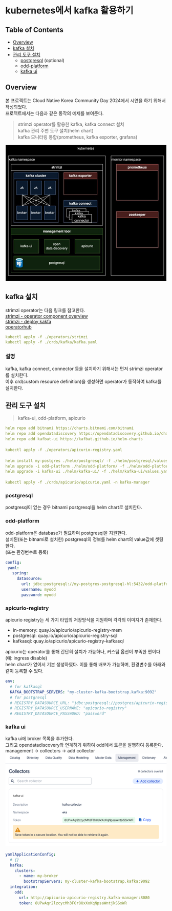 # kubernetes에서 kafka 활용하기

## Table of Contents
- [Overview](#overview)
- [kafka 설치](#kafka-설치)
- [관리 도구 설치](#관리-도구-설치)
  - [postgresql](#postgresql) (optional)
  - [odd-platform](#odd-platform)
  - [kafka ui](#kafka-ui)

## Overview

본 프로젝트는 Cloud Native Korea Community Day 2024에서 시연을 하기 위해서 작성되었다.   
프로젝트에서는 다음과 같은 동작의 예제를 보여준다.   
> strimzi operator를 활용한 kafka, kafka connect 설치   
> kafka 관리 주변 도구 설치(helm chart)   
> kafka 모니터링 통합(prometheus, kafka exporter, grafana)   

<img src="./static/strimzi.jpg">

## kafka 설치

strimzi operator는 다음 링크를 참고한다.   
[strimzi - operator component overview](https://strimzi.io/docs/operators/latest/overview#overview-components_str)   
[strimzi - deploy kakfa](https://strimzi.io/docs/operators/latest/deploying#con-deploy-paths-str)   
[operatorhub](https://operatorhub.io/operator/strimzi-kafka-operator)   

```yaml
kubectl apply -f ./operators/strimzi
kubectl apply -f ./crds/kafka/kafka.yaml
```
### 설명
kafka, kafka connect, connector 등을 설치하기 위해서는 먼저 strimzi operator를 설치한다.   
이후 crd(custom resource definition)을 생성하면 operator가 동작하여 kafka를 설치한다.

## 관리 도구 설치 
> kafka-ui, odd-platform, apicurio
```yaml
helm repo add bitnami https://charts.bitnami.com/bitnami
helm repo add opendatadiscovery https://opendatadiscovery.github.io/charts
helm repo add kafbat-ui https://kafbat.github.io/helm-charts

kubectl apply -f ./operators/apicurio-registry.yaml

helm install my-postgres ./helm/postgresql/ -f ./helm/postgresql/values.yaml -n kafka-manager
helm upgrade -i odd-platform ./helm/odd-platform/ -f ./helm/odd-platform/values.yaml -n kafka-manager
helm upgrade -i kafka-ui ./helm/kafka-ui/ -f ./helm/kafka-ui/values.yaml -n kafka-manager

kubectl apply -f ./crds/apicurio/apicurio.yaml -n kafka-manager
```
### postgresql
postgresql이 없는 경우 bitnami postgresql을 helm chart로 설치한다.


### odd-platform 
odd-platform은 database가 필요하며 postgresql을 지원한다.   
설치된(또는 bitnami로 설치한) postgresql의 정보를 helm chart의 value값에 셋팅한다.   
(또는 환경변수로 등록)   

```yaml
config:
 yaml:
   spring:
     datasource:
       url: jdbc:postgresql://my-postgres-postgresql-hl:5432/odd-platform
       username: myodd
       password: myodd
```

### apicurio-registry
apicurio registry는 세 가지 타입의 저장방식을 지원하며 각각의 이미지가 존재한다.   
- in-memory: quay.io/apicurio/apicurio-registry-mem
- postgresql: quay.io/apicurio/apicurio-registry-sql
- kafkasql: quay.io/apicurio/apicurio-registry-kafkasql

apicurio는 operator를 통해 간단히 설치가 가능하나, 커스텀 옵션이 부족한 편이다(예: ingress disable)   
helm chart가 없어서 기본 생성하였다. 이를 통해 배포가 가능하며, 환경변수를 아래와 같이 등록할 수 있다.
```yaml
env:
  # for kafkasql
  KAFKA_BOOTSTRAP_SERVERS: "my-cluster-kafka-bootstrap.kafka:9092"
  # for postgresql
  # REGISTRY_DATASOURCE_URL: "jdbc:postgresql://postgres/apicurio-registry"
  # REGISTRY_DATASOURCE_USERNAME: "apicurio-registry"
  # REGISTRY_DATASOURCE_PASSWORD: "password"
```

### kafka ui
kafka ui에 broker 목록을 추가한다.   
그리고 opendatadiscovery와 연계하기 위하여 odd에서 토큰을 발행하여 등록한다.   
management -> collectors -> add collector    
<img src="./static/odd_collecor_config.png">
```yaml
yamlApplicationConfig:
  # {}
  kafka:
    clusters:
      - name: my-broker
        bootstrapServers: my-cluster-kafka-bootstrap.kafka:9092
  integration:
    odd:
      url: http://apicurio-apicurio-registry.kafka-manager:8080
      token: 8UPwAqr2lzcycMh3FOr8UxXoKqNpsaWntjkSSxWR
```